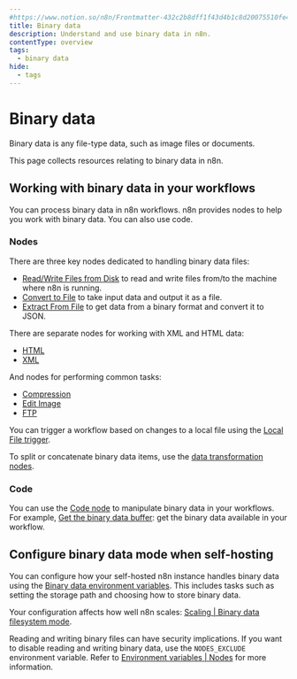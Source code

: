 ```yaml
---
#https://www.notion.so/n8n/Frontmatter-432c2b8dff1f43d4b1c8d20075510fe4
title: Binary data
description: Understand and use binary data in n8n.
contentType: overview
tags:
  - binary data
hide:
  - tags
---
```


# Binary data

Binary data is any file-type data, such as image files or documents.

This page collects resources relating to binary data in n8n.

## Working with binary data in your workflows

You can process binary data in n8n workflows. n8n provides nodes to help you work with binary data. You can also use code.

### Nodes

There are three key nodes dedicated to handling binary data files:

- [Read/Write Files from Disk](/integrations/builtin/core-nodes/n8n-nodes-base.readwritefile.md) to read and write files from/to the machine where n8n is running.
- [Convert to File](/integrations/builtin/core-nodes/n8n-nodes-base.converttofile.md) to take input data and output it as a file.
- [Extract From File](/integrations/builtin/core-nodes/n8n-nodes-base.extractfromfile.md) to get data from a binary format and convert it to JSON.

There are separate nodes for working with XML and HTML data:

* [HTML](/integrations/builtin/core-nodes/n8n-nodes-base.html.md)
* [XML](/integrations/builtin/core-nodes/n8n-nodes-base.xml.md)

And nodes for performing common tasks:

* [Compression](/integrations/builtin/core-nodes/n8n-nodes-base.compression.md)
* [Edit Image](/integrations/builtin/core-nodes/n8n-nodes-base.editimage.md)
* [FTP](/integrations/builtin/core-nodes/n8n-nodes-base.ftp.md)

You can trigger a workflow based on changes to a local file using the [Local File trigger](/integrations/builtin/core-nodes/n8n-nodes-base.localfiletrigger.md).

To split or concatenate binary data items, use the [data transformation nodes](/data/overview.md#data-transformation-nodes).

### Code

You can use the [Code node](/integrations/builtin/core-nodes/n8n-nodes-base.code/index.md) to manipulate binary data in your workflows. For example, [Get the binary data buffer](/integrations/builtin/core-nodes/n8n-nodes-base.code/how-to/get-binary-data-buffer.md): get the binary data available in your workflow.


## Configure binary data mode when self-hosting

You can configure how your self-hosted n8n instance handles binary data using the [Binary data environment variables](/hosting/configuration/environment-variables.md#binary-data). This includes tasks such as setting the storage path and choosing how to store binary data.

Your configuration affects how well n8n scales: [Scaling | Binary data filesystem mode](/hosting/scaling/binary-data.md).

Reading and writing binary files can have security implications. If you want to disable reading and writing binary data, use the `NODES_EXCLUDE` environment variable. Refer to [Environment variables | Nodes](/hosting/configuration/environment-variables.md#nodes) for more information.
